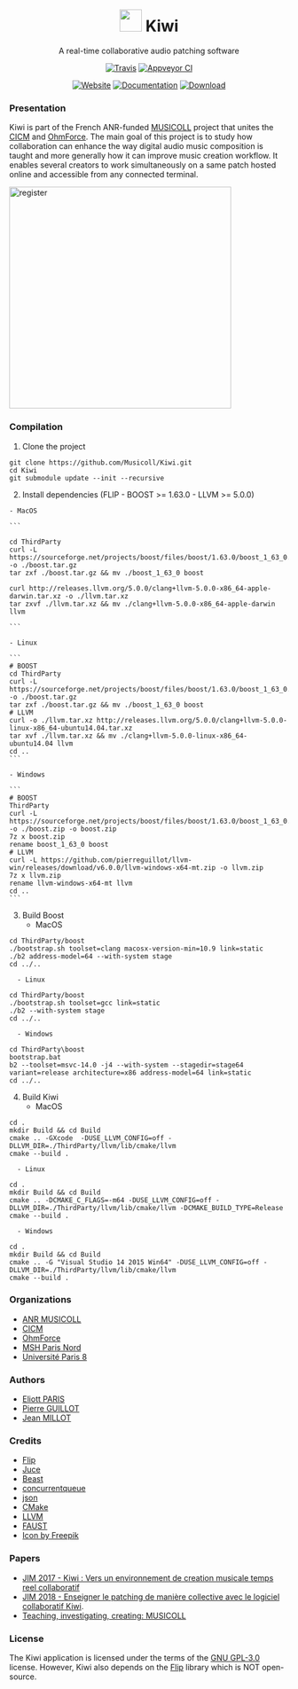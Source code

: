 <p align="center">
  <h1 align="center">
    <img src="http://musicoll.github.io/Kiwi/ressources/img/kiwi_icon.png" height=40px/> Kiwi
  </h1>
  <p align="center">
    A real-time collaborative audio patching software
  </p>
  <p align="center">
    <a href="https://travis-ci.org/Musicoll/Kiwi"><img src="https://travis-ci.org/Musicoll/Kiwi.svg?branch=master" alt="Travis"></a>
    <a href="https://ci.appveyor.com/project/CICM/kiwi/history"><img src="https://ci.appveyor.com/api/projects/status/github/Musicoll/Kiwi?branch=master&svg=true" alt="Appveyor CI"></a>
  </p>
  <p align="center">
    <a href="http://kiwi.mshparisnord.fr/"><img src="https://img.shields.io/badge/@-website-blue.svg" alt="Website"></a>
    <a href="http://musicoll.github.io/Kiwi"><img src="https://img.shields.io/badge/@-documentation-blue.svg" alt="Documentation"></a>
    <a href="https://github.com/Musicoll/Kiwi/releases"><img src="https://img.shields.io/badge/@-download-blue.svg" alt="Download"></a>
  </p>
</p>

### Presentation

Kiwi is part of the French ANR-funded [MUSICOLL](http://musicoll.mshparisnord.org/) project that unites the [CICM](http://cicm.mshparisnord.org/) and [OhmForce](https://www.ohmforce.com/Company.do). The main goal of this project is to study how collaboration can enhance the way digital audio music composition is taught and more generally how it can improve music creation workflow. It enables several creators to work simultaneously on a same patch hosted online and accessible from any connected terminal.

<img title="register" src="https://raw.github.com/Musicoll/Kiwi/master/docs/ressources/img/Kiwi-v1.0.0.jpg" height=400px/>

### Compilation

  1. Clone the project  
```
git clone https://github.com/Musicoll/Kiwi.git
cd Kiwi
git submodule update --init --recursive
```

  2. Install dependencies (FLIP - BOOST >= 1.63.0 - LLVM >= 5.0.0)

    - MacOS

    ```

    cd ThirdParty
    curl -L https://sourceforge.net/projects/boost/files/boost/1.63.0/boost_1_63_0.tar.gz -o ./boost.tar.gz
    tar zxf ./boost.tar.gz && mv ./boost_1_63_0 boost

    curl http://releases.llvm.org/5.0.0/clang+llvm-5.0.0-x86_64-apple-darwin.tar.xz -o ./llvm.tar.xz
    tar zxvf ./llvm.tar.xz && mv ./clang+llvm-5.0.0-x86_64-apple-darwin llvm
    
    ```

    - Linux

    ```
    # BOOST
    cd ThirdParty
    curl -L https://sourceforge.net/projects/boost/files/boost/1.63.0/boost_1_63_0.tar.gz -o ./boost.tar.gz
    tar zxf ./boost.tar.gz && mv ./boost_1_63_0 boost
    # LLVM
    curl -o ./llvm.tar.xz http://releases.llvm.org/5.0.0/clang+llvm-5.0.0-linux-x86_64-ubuntu14.04.tar.xz
    tar xvf ./llvm.tar.xz && mv ./clang+llvm-5.0.0-linux-x86_64-ubuntu14.04 llvm
    cd ..
    ```

    - Windows

    ```
    # BOOST
    ThirdParty
    curl -L https://sourceforge.net/projects/boost/files/boost/1.63.0/boost_1_63_0.zip -o ./boost.zip -o boost.zip
    7z x boost.zip
    rename boost_1_63_0 boost
    # LLVM
    curl -L https://github.com/pierreguillot/llvm-win/releases/download/v6.0.0/llvm-windows-x64-mt.zip -o llvm.zip
    7z x llvm.zip
    rename llvm-windows-x64-mt llvm
    cd ..
    ```

  3. Build Boost
      - MacOS
```
cd ThirdParty/boost
./bootstrap.sh toolset=clang macosx-version-min=10.9 link=static
./b2 address-model=64 --with-system stage
cd ../..
```

      - Linux
```
cd ThirdParty/boost
./bootstrap.sh toolset=gcc link=static
./b2 --with-system stage
cd ../..
```

      - Windows
```
cd ThirdParty\boost
bootstrap.bat
b2 --toolset=msvc-14.0 -j4 --with-system --stagedir=stage64 variant=release architecture=x86 address-model=64 link=static
cd ../..
```

  4. Build Kiwi
      - MacOS
```
cd .
mkdir Build && cd Build
cmake .. -GXcode  -DUSE_LLVM_CONFIG=off -DLLVM_DIR=./ThirdParty/llvm/lib/cmake/llvm
cmake --build .
```

      - Linux
```
cd .
mkdir Build && cd Build
cmake .. -DCMAKE_C_FLAGS=-m64 -DUSE_LLVM_CONFIG=off -DLLVM_DIR=./ThirdParty/llvm/lib/cmake/llvm -DCMAKE_BUILD_TYPE=Release
cmake --build .
```

      - Windows
```
cd .
mkdir Build && cd Build
cmake .. -G "Visual Studio 14 2015 Win64" -DUSE_LLVM_CONFIG=off -DLLVM_DIR=./ThirdParty/llvm/lib/cmake/llvm
cmake --build .
```

### Organizations

- [ANR MUSICOLL](http://musicoll.mshparisnord.org)
- [CICM](http://cicm.mshparisnord.org)
- [OhmForce](https://www.ohmforce.com/Company.do)
- [MSH Paris Nord](https://www.mshparisnord.fr)
- [Université Paris 8](https://www.univ-paris8.fr)

### Authors

- [Eliott PARIS](https://github.com/eliottparis)
- [Pierre GUILLOT](https://github.com/pierreguillot)
- [Jean MILLOT](https://github.com/jean-millot)

### Credits

- [Flip](http://developer.irisate.com/)
- [Juce](https://github.com/WeAreROLI/JUCE)
- [Beast](https://github.com/boostorg/Beast/)
- [concurrentqueue](https://github.com/cameron314/concurrentqueue)
- [json](https://github.com/nlohmann/json)
- [CMake](https://cmake.org/)
- [LLVM](http://llvm.org)
- [FAUST](https://github.com/grame-cncm/faust.git)
- [Icon by Freepik](https://www.flaticon.com/)

### Papers

- [JIM 2017 - Kiwi : Vers un environnement de creation musicale temps reel collaboratif](https://hal.archives-ouvertes.fr/hal-01550190/document)
- [JIM 2018 - Enseigner le patching de manière collective avec le logiciel collaboratif Kiwi](https://hal.archives-ouvertes.fr/hal-01791492/document).
- [Teaching, investigating, creating: MUSICOLL](https://hal.archives-ouvertes.fr/hal-01581698v1)


### License

The Kiwi application is licensed under the terms of the [GNU GPL-3.0](https://github.com/Musicoll/Kiwi/blob/master/Licence.md) license. However, Kiwi also depends on the [Flip](http://developer.irisate.com/) library which is NOT open-source.

